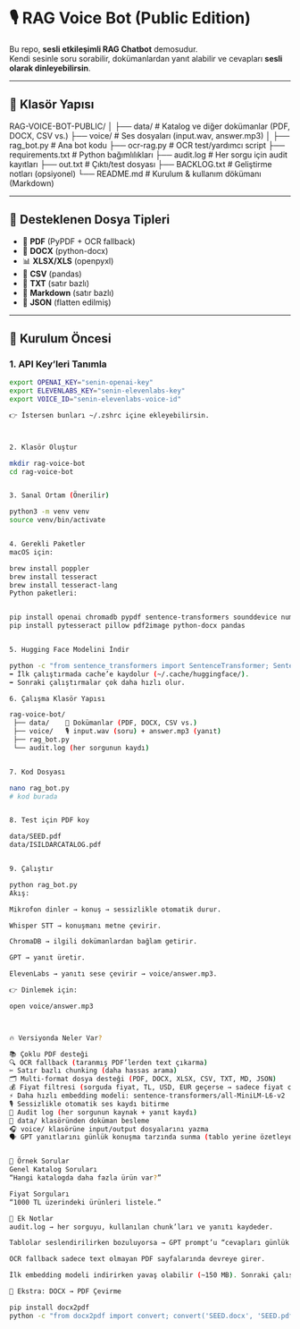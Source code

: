 # 🎙️ RAG Voice Bot (Public Edition)

Bu repo, **sesli etkileşimli RAG Chatbot** demosudur.  
Kendi sesinle soru sorabilir, dokümanlardan yanıt alabilir ve cevapları **sesli olarak dinleyebilirsin**.  

---

## 📂 Klasör Yapısı

RAG-VOICE-BOT-PUBLIC/
│
├── data/ # Katalog ve diğer dokümanlar (PDF, DOCX, CSV vs.)
├── voice/ # Ses dosyaları (input.wav, answer.mp3)
│
├── rag_bot.py # Ana bot kodu
├── ocr-rag.py # OCR test/yardımcı script
├── requirements.txt # Python bağımlılıkları
├── audit.log # Her sorgu için audit kayıtları
├── out.txt # Çıktı/test dosyası
├── BACKLOG.txt # Geliştirme notları (opsiyonel)
└── README.md # Kurulum & kullanım dökümanı (Markdown)



---

## 📑 Desteklenen Dosya Tipleri
- 📄 **PDF** (PyPDF + OCR fallback)  
- 📘 **DOCX** (python-docx)  
- 📊 **XLSX/XLS** (openpyxl)  
- 📑 **CSV** (pandas)  
- 📄 **TXT** (satır bazlı)  
- 📝 **Markdown** (satır bazlı)  
- 🔧 **JSON** (flatten edilmiş)  

---

## 🚀 Kurulum Öncesi

### 1. API Key’leri Tanımla
```bash
export OPENAI_KEY="senin-openai-key"
export ELEVENLABS_KEY="senin-elevenlabs-key"
export VOICE_ID="senin-elevenlabs-voice-id"

👉 İstersen bunları ~/.zshrc içine ekleyebilirsin.



2. Klasör Oluştur

mkdir rag-voice-bot
cd rag-voice-bot


3. Sanal Ortam (Önerilir)

python3 -m venv venv
source venv/bin/activate


4. Gerekli Paketler
macOS için:

brew install poppler
brew install tesseract
brew install tesseract-lang
Python paketleri:


pip install openai chromadb pypdf sentence-transformers sounddevice numpy requests
pip install pytesseract pillow pdf2image python-docx pandas


5. Hugging Face Modelini İndir

python -c "from sentence_transformers import SentenceTransformer; SentenceTransformer('sentence-transformers/all-MiniLM-L6-v2')"
➡️ İlk çalıştırmada cache’e kaydolur (~/.cache/huggingface/).
➡️ Sonraki çalıştırmalar çok daha hızlı olur.

6. Çalışma Klasör Yapısı

rag-voice-bot/
 ├── data/    📂 Dokümanlar (PDF, DOCX, CSV vs.)
 ├── voice/   🎙️ input.wav (soru) + answer.mp3 (yanıt)
 ├── rag_bot.py
 └── audit.log (her sorgunun kaydı)


7. Kod Dosyası

nano rag_bot.py
# kod burada


8. Test için PDF koy

data/SEED.pdf
data/ISILDARCATALOG.pdf


9. Çalıştır

python rag_bot.py
Akış:

Mikrofon dinler → konuş → sessizlikle otomatik durur.

Whisper STT → konuşmanı metne çevirir.

ChromaDB → ilgili dokümanlardan bağlam getirir.

GPT → yanıt üretir.

ElevenLabs → yanıtı sese çevirir → voice/answer.mp3.

👉 Dinlemek için:

open voice/answer.mp3



🔥 Versiyonda Neler Var?

📚 Çoklu PDF desteği
🔍 OCR fallback (taranmış PDF’lerden text çıkarma)
✂️ Satır bazlı chunking (daha hassas arama)
🗂️ Multi-format dosya desteği (PDF, DOCX, XLSX, CSV, TXT, MD, JSON)
💰 Fiyat filtresi (sorguda fiyat, TL, USD, EUR geçerse → sadece fiyat chunk’ları)
⚡ Daha hızlı embedding modeli: sentence-transformers/all-MiniLM-L6-v2
🎙️ Sessizlikle otomatik ses kaydı bitirme
📜 Audit log (her sorgunun kaynak + yanıt kaydı)
📂 data/ klasöründen doküman besleme
🎧 voice/ klasörüne input/output dosyalarını yazma
🗣️ GPT yanıtlarını günlük konuşma tarzında sunma (tablo yerine özetleyerek anlatma opsiyonu)


🔎 Örnek Sorular 
Genel Katalog Soruları 
“Hangi katalogda daha fazla ürün var?” 

Fiyat Sorguları 
“1000 TL üzerindeki ürünleri listele.”

🔧 Ek Notlar
audit.log → her sorguyu, kullanılan chunk’ları ve yanıtı kaydeder.

Tablolar seslendirilirken bozuluyorsa → GPT prompt’u “cevapları günlük dille özetle” şeklinde ayarlanabilir.

OCR fallback sadece text olmayan PDF sayfalarında devreye girer.

İlk embedding modeli indirirken yavaş olabilir (~150 MB). Sonraki çalıştırmalarda hızlıdır.

📌 Ekstra: DOCX → PDF Çevirme

pip install docx2pdf
python -c "from docx2pdf import convert; convert('SEED.docx', 'SEED.pdf')"